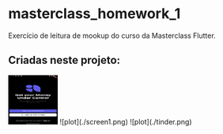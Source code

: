 # masterclass_homework_1

Exercício de leitura de mookup do curso da Masterclass Flutter.

## Criadas neste projeto:

<img src="./screen1.png" width="100" height="100">
![plot](./screen1.png)
![plot](./tinder.png)
